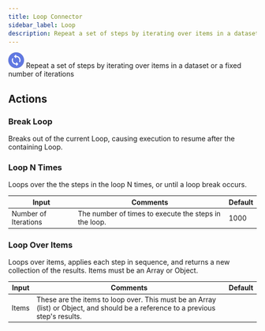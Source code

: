 ```yaml
---
title: Loop Connector
sidebar_label: Loop
description: Repeat a set of steps by iterating over items in a dataset or a fixed number of iterations
---
```


![Loop](./assets/loop.png#connector-icon)
Repeat a set of steps by iterating over items in a dataset or a fixed number of iterations

## Actions

### Break Loop

Breaks out of the current Loop, causing execution to resume after the containing Loop.

### Loop N Times

Loops over the the steps in the loop N times, or until a loop break occurs.

| Input                | Comments                                              | Default |
| -------------------- | ----------------------------------------------------- | ------- |
| Number of Iterations | The number of times to execute the steps in the loop. | 1000    |

### Loop Over Items

Loops over items, applies each step in sequence, and returns a new collection of the results. Items must be an Array or Object.

| Input | Comments                                                                                                                          | Default |
| ----- | --------------------------------------------------------------------------------------------------------------------------------- | ------- |
| Items | These are the items to loop over. This must be an Array (list) or Object, and should be a reference to a previous step's results. |         |

